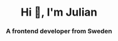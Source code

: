 <h1 align="center">Hi 👋, I'm Julian</h1>
<h3 align="center">A frontend developer from Sweden</h3>

<p align="center>
  <img src="https://github-readme-stats.vercel.app/api?username=juliandreas&show_icons=true&theme=synthwave" alt="juliandreas" />
</p>
